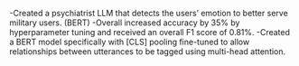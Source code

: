 -Created a psychiatrist LLM that detects the users’ emotion to better serve military users. (BERT)
-Overall increased accuracy by 35% by hyperparameter tuning and received an overall F1 score of 0.81%.
-Created a BERT model specifically with [CLS] pooling fine-tuned to allow relationships between utterances to be tagged using multi-head attention.
